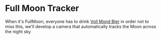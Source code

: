 # Full Moon Tracker
When it's FullMoon, everyone has to drink [Voll Mond Bier](https://www.appenzellerbier.ch/de/bier/vollmond-bier-hell.html)
in order not to miss this, we'll develop a camera that automatically tracks the Moon across the night sky

